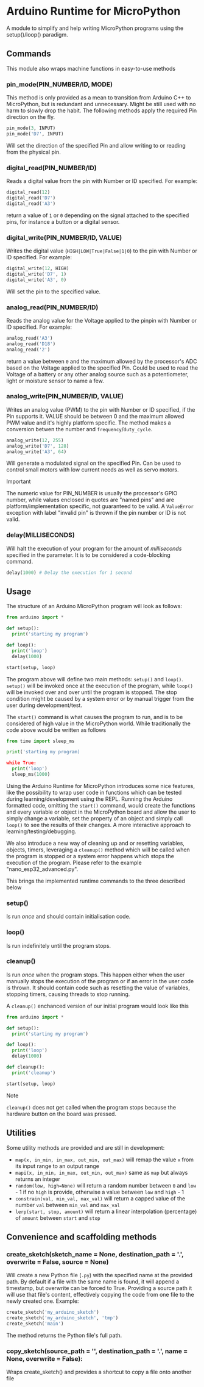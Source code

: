 # Arduino Runtime for MicroPython

A module to simplify and help writing MicroPython programs using the setup()/loop() paradigm.

## Commands

This module also wraps machine functions in easy-to-use methods

### pin_mode(PIN_NUMBER/ID, MODE)

This method is only provided as a mean to transition from Arduino C++ to MicroPython, but is redundant and unnecessary.
Might be still used with no harm to slowly drop the habit.
The following methods apply the required Pin direction on the fly.

```Python
pin_mode(3, INPUT)
pin_mode('D7', INPUT)
```

Will set the direction of the specified Pin and allow writing to or reading from the physical pin.

### digital_read(PIN_NUMBER/ID)

Reads a digital value from the pin with Number or ID specified.
For example:

```Python
digital_read(12)
digital_read('D7')
digital_read('A3')
```

return a value of `1` or `0` depending on the signal attached to the specified pins, for instance a button or a digital sensor.

### digital_write(PIN_NUMBER/ID, VALUE)

Writes the digital value (`HIGH|LOW|True|False|1|0`) to the pin with Number or ID specified.
For example:

```Python
digital_write(12, HIGH)
digital_write('D7', 1)
digital_write('A3', 0)
```

Will set the pin to the specified value.

### analog_read(PIN_NUMBER/ID)

Reads the analog value for the Voltage applied to the pinpin with Number or ID specified.
For example:

```Python
analog_read('A3')
analog_read('D18')
analog_read('2')
```

return a value between `0` and the maximum allowed by the processor's ADC based on the Voltage applied to the specified Pin.
Could be used to read the Voltage of a battery or any other analog source such as a potentiometer, light or moisture sensor to name a few.

### analog_write(PIN_NUMBER/ID, VALUE)

Writes an analog value (PWM) to the pin with Number or ID specified, if the Pin supports it.
VALUE should be between 0 and the maximum allowed PWM value and it's highly platform specific.
The method makes a conversion betwen the number and `frequency`/`duty_cycle`.

```Python
analog_write(12, 255)
analog_write('D7', 128)
analog_write('A3', 64)
```

Will generate a modulated signal on the specified Pin.
Can be used to control small motors with low current needs as well as servo motors.

> [!IMPORTANT]  
> The numeric value for PIN_NUMBER is usually the processor's GPIO number, while values enclosed in quotes are "named pins" and are platform/implementation specific, not guaranteed to be valid. A `ValueError` exception with label "invalid pin" is thrown if the pin number or ID is not valid.

### delay(MILLISECONDS)

Will halt the execution of your program for the amount of _milliseconds_ specified in the parameter.
It is to be considered a code-blocking command.

```Python
delay(1000) # Delay the execution for 1 second
```

## Usage

The structure of an Arduino MicroPython program will look as follows:

```Python
from arduino import *

def setup():
  print('starting my program')

def loop():
  print('loop')
  delay(1000)

start(setup, loop)
```

The program above will define two main methods: `setup()` and `loop()`.
`setup()` will be invoked once at the execution of the program, while `loop()` will be invoked over and over until the program is stopped.
The stop condition might be caused by a system error or by manual trigger from the user during development/test.

The `start()` command is what causes the program to run, and is to be considered of high value in the MicroPython world.
While traditionally the code above would be written as follows

```Python
from time import sleep_ms

print('starting my program)

while True:
  print('loop')
  sleep_ms(1000)
```

Using the Arduino Runtime for MicroPython introduces some nice features, like the possibility to wrap user code in functions which can be tested during learning/development using the REPL.
Running the Arduino formatted code, omitting the `start()` command, would create the functions and every variable or object in the MicroPython board and allow the user to simply change a variable, set the property of an object and simply call `loop()` to see the results of their changes.
A more interactive approach to learning/testing/debugging.

We also introduce a new way of cleaning up and or resetting variables, objects, timers, leveraging a `cleanup()` method which will be called when the program is stopped or a system error happens which stops the execution of the program.
Please refer to the example "nano_esp32_advanced.py".

This brings the implemented runtime commands to the three described below

### setup()

Is run _once_ and should contain initialisation code.

### loop()

Is run indefinitely until the program stops.

### cleanup()

Is run _once_ when the program stops. This happen either when the user manually stops the execution of the program or if an error in the user code is thrown.
It should contain code such as resetting the value of variables, stopping timers, causing threads to stop running.

A `cleanup()` enchanced version of our initial program would look like this

```Python
from arduino import *

def setup():
  print('starting my program')

def loop():
  print('loop')
  delay(1000)

def cleanup():
  print('cleanup')

start(setup, loop)
```

> [!NOTE]
> `cleanup()` does not get called when the program stops because the hardware button on the board was pressed.

## Utilities

Some utility methods are provided and are still in development:

* `map(x, in_min, in_max, out_min, out_max)`
  will remap the value `x` from its input range to an output range
* `mapi(x, in_min, in_max, out_min, out_max)`
  same as `map` but always returns an integer
* `random(low, high=None)`
  will return a random number between `0` and `low` - 1 if no `high` is provide, otherwise a value between `low` and `high` - 1
* `constrain(val, min_val, max_val)`
  will return a capped value of the number `val` between `min_val` and `max_val`
* `lerp(start, stop, amount)`
  will return a linear interpolation (percentage) of `amount` between `start` and `stop`

## Convenience and scaffolding methods

### create_sketch(sketch_name = None, destination_path = '.', overwrite = False, source = None)

Will create a new Python file (`.py`) with the specified name at the provided path.
By default if a file with the same name is found, it will append a timestamp, but overwrite can be forced to True.
Providing a source path it will use that file's content, effectively copying the code from one file to the newly created one.
Example:

```Python
create_sketch('my_arduino_sketch')
create_sketch('my_arduino_sketch', 'tmp')
create_sketch('main')
```

The method returns the Python file's full path.

### copy_sketch(source_path = '', destination_path = '.', name = None, overwrite = False):

Wraps create_sketch() and provides a shortcut to copy a file onto another file